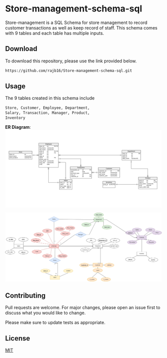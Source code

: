 # Store-management-schema-sql

Store-management is a SQL Schema for store management to record customer transactions as well as keep record of staff. This schema comes with 9 tables and each table has multiple inputs.

## Download

To download this repository, please use the link provided below. 

```bash
https://github.com/rajb16/Store-management-schema-sql.git
```

## Usage
The 9 tables created in this schema include
```
Store, Customer, Employee, Department, 
Salary, Transaction, Manager, Product, 
Inventory
```
**ER Diagram**: 
![Diagram](https://github.com/rajb16/Store-management-schema-sql/blob/main/Diagram.png)

![ER Diagram](https://github.com/rajb16/Store-management-schema-sql/blob/main/ER%20Diagram.png)



## Contributing

Pull requests are welcome. For major changes, please open an issue first
to discuss what you would like to change.

Please make sure to update tests as appropriate.

## License

[MIT](https://choosealicense.com/licenses/mit/)

